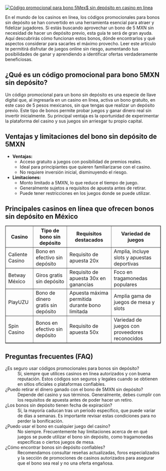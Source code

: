 [![Código promocional para bono 5Mex$ sin depósito en casino en línea](https://123-caf.pages.dev/gitsignup.png)](https://vrmoo.ru/Bt82HjjY)

<p>En el mundo de los casinos en línea, los códigos promocionales para bonos sin depósito se han convertido en una herramienta esencial para atraer y fidelizar jugadores. Si estás buscando aprovechar un bono de 5 MXN sin necesidad de hacer un depósito previo, esta guía te será de gran ayuda. Aquí descubrirás cómo funcionan estos bonos, dónde encontrarlos y qué aspectos considerar para sacarles el máximo provecho. Leer este artículo te permitirá disfrutar de juegos online sin riesgo, aumentando tus posibilidades de ganar y aprendiendo a identificar ofertas verdaderamente beneficiosas.</p>  <h2>¿Qué es un código promocional para bono 5MXN sin depósito?</h2> <p>Un código promocional para un bono sin depósito es una especie de llave digital que, al ingresarla en un casino en línea, activa un bono gratuito, en este caso de 5 pesos mexicanos, sin que tengas que realizar un depósito previo. Este tipo de bonos permite probar juegos y ganar dinero real sin invertir inicialmente. Su principal ventaja es la oportunidad de experimentar la plataforma del casino y sus juegos sin arriesgar tu propio capital.</p>  <h2>Ventajas y limitaciones del bono sin depósito de 5MXN</h2> <ul>   <li><strong>Ventajas:</strong>     <ul>       <li>Acceso gratuito a juegos con posibilidad de premios reales.</li>       <li>Ideal para principiantes que quieren familiarizarse con el casino.</li>       <li>No requiere inversión inicial, disminuyendo el riesgo.</li>     </ul>   </li>   <li><strong>Limitaciones:</strong>     <ul>       <li>Monto limitado a 5MXN, lo que reduce el tiempo de juego.</li>       <li>Generalmente sujetos a requisitos de apuesta antes de retirar.</li>       <li>Puede tener restricciones en los juegos donde se puede utilizar.</li>     </ul>   </li> </ul>  <h2>Principales casinos en línea que ofrecen bonos sin depósito en México</h2> <table border="1" cellpadding="5" cellspacing="0">   <thead>     <tr>       <th>Casino</th>       <th>Tipo de bono sin depósito</th>       <th>Requisitos destacados</th>       <th>Variedad de juegos</th>     </tr>   </thead>   <tbody>     <tr>       <td>Caliente Casino</td>       <td>Bono en efectivo sin depósito</td>       <td>Requisito de apuesta 20x</td>       <td>Amplia, incluye slots y apuestas deportivas</td>     </tr>     <tr>       <td>Betway México</td>       <td>Giros gratis sin depósito</td>       <td>Requisito de apuesta 30x en ganancias</td>       <td>Foco en tragamonedas populares</td>     </tr>     <tr>       <td>PlayUZU</td>       <td>Bono de dinero gratis sin depósito</td>       <td>Apuesta máxima permitida durante bono limitada</td>       <td>Amplia gama de juegos de mesa y slots</td>     </tr>     <tr>       <td>Spin Casino</td>       <td>Bonos en efectivo sin depósito</td>       <td>Requisito de apuesta 50x</td>       <td>Variedad de juegos con proveedores reconocidos</td>     </tr>   </tbody> </table>  <h2>Preguntas frecuentes (FAQ)</h2> <dl>   <dt>¿Es seguro usar códigos promocionales para bonos sin depósito?</dt>   <dd>Sí, siempre que utilices casinos en línea autorizados y con buena reputación. Estos códigos son seguros y legales cuando se obtienen en sitios oficiales o plataformas confiables.</dd>    <dt>¿Puedo retirar el dinero ganado con el bono de 5MXN sin depósito?</dt>   <dd>Depende del casino y sus términos. Generalmente, debes cumplir con los requisitos de apuesta antes de poder hacer un retiro.</dd>    <dt>¿Los bonos sin depósito tienen fecha de expiración?</dt>   <dd>Sí, la mayoría caducan tras un periodo específico, que puede variar de días a semanas. Es importante revisar estas condiciones para no perder la bonificación.</dd>    <dt>¿Puedo usar el bono en cualquier juego del casino?</dt>   <dd>No siempre. Frecuentemente hay limitaciones acerca de en qué juegos se puede utilizar el bono sin depósito, como tragamonedas específicas o ciertos juegos de mesa.</dd>    <dt>¿Cómo encontrar bonos sin depósito confiables?</dt>   <dd>Recomendamos consultar reseñas actualizadas, foros especializados y la sección de promociones de casinos autorizados para asegurar que el bono sea real y no una oferta engañosa.</dd> </dl>